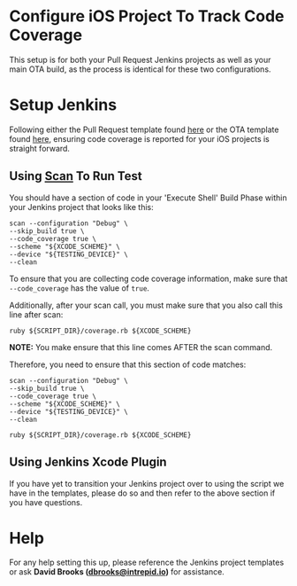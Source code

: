 # Configure iOS Project To Track Code Coverage
This setup is for both your Pull Request Jenkins projects as well as your main OTA build, as the process is identical for these two configurations.

# Setup Jenkins
Following either the Pull Request template found [here](http://ci.intrepid.io:8080/view/Templates/job/ios-pull-request-template/) or the OTA template found [here](http://ci.intrepid.io:8080/view/Templates/job/ios-template/), ensuring code coverage is reported for your iOS projects is straight forward.

## Using [Scan](https://github.com/fastlane/fastlane/tree/master/scan) To Run Test
You should have a section of code in your 'Execute Shell' Build Phase within your Jenkins project that looks like this:
```
scan --configuration "Debug" \
--skip_build true \
--code_coverage true \
--scheme "${XCODE_SCHEME}" \
--device "${TESTING_DEVICE}" \
--clean
```
To ensure that you are collecting code coverage information, make sure that `--code_coverage` has the value of `true`.

Additionally, after your scan call, you must make sure that you also call this line after scan:
```
ruby ${SCRIPT_DIR}/coverage.rb ${XCODE_SCHEME}
```
**NOTE:** You make ensure that this line comes AFTER the scan command.

Therefore, you need to ensure that this section of code matches:
```
scan --configuration "Debug" \
--skip_build true \
--code_coverage true \
--scheme "${XCODE_SCHEME}" \
--device "${TESTING_DEVICE}" \
--clean

ruby ${SCRIPT_DIR}/coverage.rb ${XCODE_SCHEME}
```

## Using Jenkins Xcode Plugin
If you have yet to transition your Jenkins project over to using the script we have in the templates, please do so and then refer to the above section if you have questions.

# Help
For any help setting this up, please reference the Jenkins project templates or ask **David Brooks (dbrooks@intrepid.io)** for assistance.
